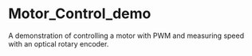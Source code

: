 # Motor_Control_demo
A demonstration of controlling a motor with PWM and measuring speed with an optical rotary encoder.
